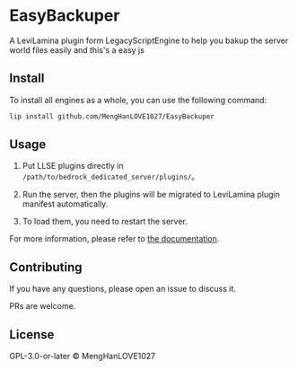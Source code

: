 # EasyBackuper

A LeviLamina plugin form LegacyScriptEngine to help you bakup the server world files easily and this's a easy js

## Install

To install all engines as a whole, you can use the following command:

```sh
lip install github.com/MengHanLOVE1027/EasyBackuper
```

## Usage

1. Put LLSE plugins directly in `/path/to/bedrock_dedicated_server/plugins/`。

2. Run the server, then the plugins will be migrated to LeviLamina plugin manifest automatically.

3. To load them, you need to restart the server.

For more information, please refer to [the documentation](https://lse.liteldev.com).

## Contributing

If you have any questions, please open an issue to discuss it.

PRs are welcome.

## License

GPL-3.0-or-later © MengHanLOVE1027
